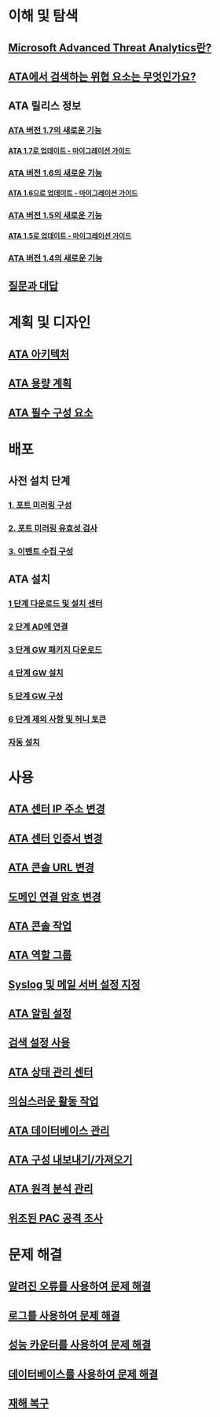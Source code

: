 # 이해 및 탐색
## [Microsoft Advanced Threat Analytics란?](/advanced-threat-analytics/understand-explore/what-is-ata)
## [ATA에서 검색하는 위협 요소는 무엇인가요?](/advanced-threat-analytics/understand-explore/ata-threats)
## ATA 릴리스 정보
### [ATA 버전 1.7의 새로운 기능](/advanced-threat-analytics/understand-explore/whats-new-version-1.7)
#### [ATA 1.7로 업데이트 - 마이그레이션 가이드](/advanced-threat-analytics/understand-explore/ata-update-1.7-migration-guide)
### [ATA 버전 1.6의 새로운 기능](/advanced-threat-analytics/understand-explore/whats-new-version-1.6)
#### [ATA 1.6으로 업데이트 - 마이그레이션 가이드](/advanced-threat-analytics/understand-explore/ata-update-1.6-migration-guide)
### [ATA 버전 1.5의 새로운 기능](/advanced-threat-analytics/understand-explore/whats-new-version-1.5)
#### [ATA 1.5로 업데이트 - 마이그레이션 가이드](/advanced-threat-analytics/understand-explore/ata-update-1.5-migration-guide)
### [ATA 버전 1.4의 새로운 기능](/advanced-threat-analytics/understand-explore/whats-new-version-1.4)
## [질문과 대답](/advanced-threat-analytics/understand-explore/ata-technical-faq)
# 계획 및 디자인
## [ATA 아키텍처](/advanced-threat-analytics/plan-design/ata-architecture)
## [ATA 용량 계획](/advanced-threat-analytics/plan-design/ata-capacity-planning)
## [ATA 필수 구성 요소](/advanced-threat-analytics/plan-design/ata-prerequisites)
# 배포
## 사전 설치 단계
### [1. 포트 미러링 구성](/advanced-threat-analytics/deploy-use/configure-port-mirroring)
### [2. 포트 미러링 유효성 검사](/advanced-threat-analytics/deploy-use/validate-port-mirroring)
### [3. 이벤트 수집 구성](/advanced-threat-analytics/deploy-use/configure-event-collection)
## ATA 설치
### [1 단계 다운로드 및 설치 센터](/advanced-threat-analytics/deploy-use/install-ata-step1)
### [2 단계 AD에 연결](/advanced-threat-analytics/deploy-use/install-ata-step2)
### [3 단계 GW 패키지 다운로드](/advanced-threat-analytics/deploy-use/install-ata-step3)
### [4 단계 GW 설치](/advanced-threat-analytics/deploy-use/install-ata-step4)
### [5 단계 GW 구성](/advanced-threat-analytics/deploy-use/install-ata-step5)
### [6 단계 제외 사항 및 허니 토큰](/advanced-threat-analytics/deploy-use/install-ata-step6)
### [자동 설치](/advanced-threat-analytics/deploy-use/ata-silent-installation)
# 사용
## [ATA 센터 IP 주소 변경](/advanced-threat-analytics/deploy-use/modifying-ata-config-centerip)
## [ATA 센터 인증서 변경](/advanced-threat-analytics/deploy-use/modifying-ata-config-centercert)
## [ATA 콘솔 URL 변경](/advanced-threat-analytics/deploy-use/modifying-ata-config-consoleurl)
## [도메인 연결 암호 변경](/advanced-threat-analytics/deploy-use/modifying-ata-config-dcpassword)
## [ATA 콘솔 작업](/advanced-threat-analytics/deploy-use/working-with-ata-console)
## [ATA 역할 그룹](/advanced-threat-analytics/deploy-use/ata-role-groups)
## [Syslog 및 메일 서버 설정 지정](/advanced-threat-analytics/deploy-use/setting-syslog-email-server-settings)
## [ATA 알림 설정](/advanced-threat-analytics/deploy-use/setting-ata-alerts)
## [검색 설정 사용](/advanced-threat-analytics/deploy-use/working-with-detection-settings)
## [ATA 상태 관리 센터](/advanced-threat-analytics/deploy-use/ata-health-center)
## [의심스러운 활동 작업](/advanced-threat-analytics/deploy-use/working-with-suspicious-activities)
## [ATA 데이터베이스 관리](/advanced-threat-analytics/deploy-use/ata-database-management)
## [ATA 구성 내보내기/가져오기](/advanced-threat-analytics/deploy-use/ata-configuration-file)
## [ATA 원격 분석 관리](/advanced-threat-analytics/deploy-use/manage-telemetry-settings)
## [위조된 PAC 공격 조사](/advanced-threat-analytics/deploy-use/use-case-forged-pac)
# 문제 해결
## [알려진 오류를 사용하여 문제 해결](troubleshooting-ata-known-errors.md)
## [로그를 사용하여 문제 해결](troubleshooting-ata-using-logs.md)
## [성능 카운터를 사용하여 문제 해결](troubleshooting-ata-using-perf-counters.md)
## [데이터베이스를 사용하여 문제 해결](troubleshooting-ata-using-ata-database.md)
## [재해 복구](/advanced-threat-analytics/troubleshoot/disaster-recovery.md)